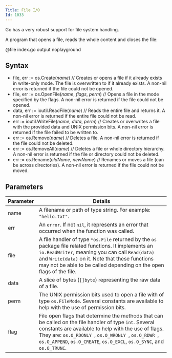 ```yaml
---
Title: File I/O
Id: 1033
---
```

Go has a very robust support for file system handling.

A program that opens a file, reads the whole content and closes the file:

@file index.go output noplayground

## Syntax
- file, err := os.Create(*name*) // Creates or opens a file if it already exists in write-only mode. The file is overwritten to if it already exists. A non-nil error is returned if the file could not be opened.
- file, err := os.OpenFile(*name*, *flags*, *perm*) // Opens a file in the mode specified by the flags. A non-nil error is returned if the file could not be opened.
- data, err := ioutil.ReadFile(*name*) // Reads the entire file and returns it. A non-nil error is returned if the entire file could not be read.
- err := ioutil.WriteFile(*name*, *data*, *perm*) // Creates or overwrites a file with the provided data and UNIX permission bits. A non-nil error is returned if the file failed to be written to.
- err := os.Remove(*name*) // Deletes a file. A non-nil error is returned if the file could not be deleted.
- err := os.RemoveAll(*name*) // Deletes a file or whole directory hierarchy. A non-nil error is returned if the file or directory could not be deleted.
- err := os.Rename(*oldName*, *newName*) // Renames or moves a file (can be across directories). A non-nil error is returned if the file could not be moved.

## Parameters
| Parameter | Details |
| ------ | ------ |
| name   | A filename or path of type string. For example: `"hello.txt"`.|
| err   | An `error`. If not `nil`, it represents an error that occurred when the function was called.|
| file   | A file handler of type `*os.File` returned by the `os` package file related functions. It implements an `io.ReadWriter`, meaning you can call `Read(data)` and `Write(data)` on it. Note that these functions may not be able to be called depending on the open flags of the file. |
| data   | A slice of bytes (`[]byte`) representing the raw data of a file.|
| perm   | The UNIX permission bits used to open a file with of type `os.FileMode`. Several constants are available to help with the use of permission bits.|
| flag   | File open flags that determine the methods that can be called on the file handler of type `int`. Several constants are available to help with the use of flags. They are: `os.O_RDONLY `, `os.O_WRONLY `, `os.O_RDWR `, `os.O_APPEND`, `os.O_CREATE`, `os.O_EXCL`, `os.O_SYNC`, and `os.O_TRUNC`.|

